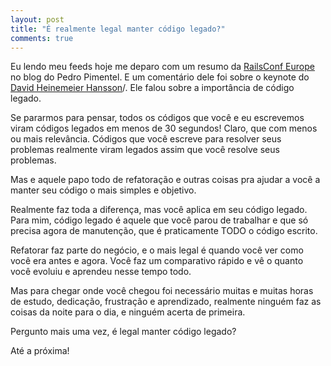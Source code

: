 ```yaml
---
layout: post
title: "É realmente legal manter código legado?"
comments: true
---
```


Eu lendo meu feeds hoje me deparo com um resumo da [RailsConf Europe](http://www.pedropimentel.com/2008/09/03/railsconf-europe-2008-primeiro-dia/) no blog do Pedro Pimentel. E um comentário dele foi sobre o keynote do [David Heinemeier Hansson](http://www.loudthinking.com)/. Ele falou sobre a importância de código legado.

Se pararmos para pensar, todos os códigos que você e eu escrevemos viram códigos legados em menos de 30 segundos! Claro, que com menos ou mais relevância. Códigos que você escreve para resolver seus problemas realmente viram legados assim que você resolve seus problemas.

Mas e aquele papo todo de refatoração e outras coisas pra ajudar a você a manter seu código o mais simples e objetivo.

Realmente faz toda a diferença, mas você aplica em seu código legado. Para mim, código legado é aquele que você parou de trabalhar e que só precisa agora de manutenção, que é praticamente TODO o código escrito.

Refatorar faz parte do negócio, e o mais legal é quando você ver como você era antes e agora. Você faz um comparativo rápido e vê o quanto você evoluiu e aprendeu nesse tempo todo.

Mas para chegar onde você chegou foi necessário muitas e muitas horas de estudo, dedicação, frustração e aprendizado, realmente ninguém faz as coisas da noite para o dia, e ninguém acerta de primeira.

Pergunto mais uma vez, é legal manter código legado?

Até a próxima!
